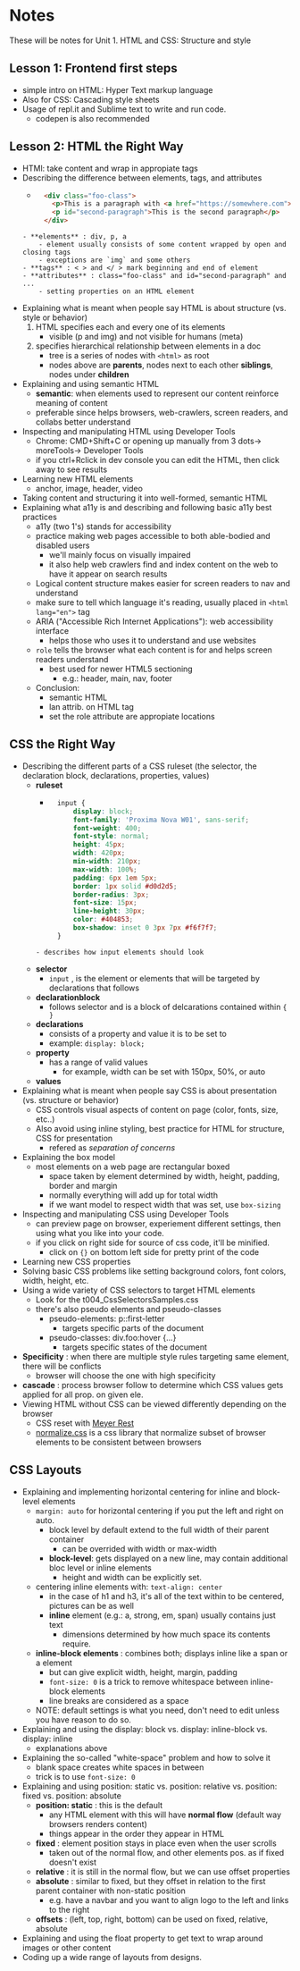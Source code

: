 # Notes
These will be notes for Unit 1.
HTML and CSS: Structure and style

## Lesson 1: Frontend first steps
- simple intro on HTML: Hyper Text markup language
- Also for CSS: Cascading style sheets
- Usage of repl.it and Sublime text to write and run code.
	- codepen is also recommended

## Lesson 2: HTML the Right Way
- HTMl: take content and wrap in appropiate tags
- Describing the difference between elements, tags, and attributes
	- ```HTML 
		<div class="foo-class">
		  <p>This is a paragraph with <a href="https://somewhere.com">a link</a> in it.</p>
		  <p id="second-paragraph">This is the second paragraph</p>
		</div>
	```
	- **elements** : div, p, a
		- element usually consists of some content wrapped by open and closing tags
		- exceptions are `img` and some others
	- **tags** : < > and </ > mark beginning and end of element
	- **attributes** : class="foo-class" and id="second-paragraph" and ...
		- setting properties on an HTML element
- Explaining what is meant when people say HTML is about structure (vs. style or behavior)
	1. HTML specifies each and every one of its elements
		- visible (p and img) and not visible for humans (meta)
	2. specifies hierarchical relationship between elements in a doc
		- tree is a series of nodes with `<html>` as root
		- nodes above are **parents**, nodes next to each other **siblings**, nodes under **children**
- Explaining and using semantic HTML
	- **semantic**: when elements used to represent our content reinforce meaning of content
	- preferable since helps browsers, web-crawlers, screen readers, and collabs better understand
- Inspecting and manipulating HTML using Developer Tools
	- Chrome: CMD+Shift+C or opening up manually from 3 dots-> moreTools-> Developer Tools
	- if you ctrl+Rclick in dev console you can edit the HTML, then click away to see results
- Learning new HTML elements
	- anchor, image, header, video
- Taking content and structuring it into well-formed, semantic HTML
- Explaining what a11y is and describing and following basic a11y best practices
	- a11y (two 1's) stands for accessibility
	- practice making web pages accessible to both able-bodied and disabled users
		- we'll mainly focus on visually impaired
		- it also help web crawlers find and index content on the web to have it appear on search results
	- Logical content structure makes easier for screen readers to nav and understand
	- make sure to tell which language it's reading, usually placed in `<html lang="en">` tag
	- ARIA ("Accessible Rich Internet Applications"): web accessibility interface
		- helps those who uses it to understand and use websites
	- `role` tells the browser what each content is for and helps screen readers understand
		- best used for newer HTML5 sectioning 
			- e.g.: header, main, nav, footer
	- Conclusion: 
		- semantic HTML
		- lan attrib. on HTML tag
		- set the role attribute are appropiate locations

## CSS the Right Way
- Describing the different parts of a CSS ruleset (the selector, the declaration block, declarations, properties, values)
	- **ruleset**
		- ```CSS
			input {
				display: block;
				font-family: 'Proxima Nova W01', sans-serif;
				font-weight: 400;
				font-style: normal;
				height: 45px;
				width: 420px;
				min-width: 210px;
				max-width: 100%;
				padding: 6px 1em 5px;
				border: 1px solid #d0d2d5;
				border-radius: 3px;
				font-size: 15px;
				line-height: 30px;
				color: #404853;
				box-shadow: inset 0 3px 7px #f6f7f7;
			}
		```
		- describes how input elements should look
	- **selector**
		- `input` , is the element or elements that will be targeted by declarations that follows 
	- **declarationblock**
		- follows selector and is a block of delcarations contained within `{ }`
	- **declarations**
		- consists of a property and value it is to be set to
		- example: `display: block;`
	- **property**
		- has a range of valid values
			- for example, width can be set with 150px, 50%, or auto
	- **values**
- Explaining what is meant when people say CSS is about presentation (vs. structure or behavior)
	- CSS controls visual aspects of content on page (color, fonts, size, etc..)
	- Also avoid using inline styling, best practice for HTML for structure, CSS for presentation
		- refered as *separation of concerns* 
- Explaining the box model
	- most elements on a web page are rectangular boxed
		- space taken by element determined by width, height, padding, border and margin
		- normally everything will add up for total width
		- if we want model to respect width that was set, use `box-sizing`
- Inspecting and manipulating CSS using Developer Tools
	- can preview page on browser, experiement different settings, then using what you like into your code.
	- if you click on right side for source of css code, it'll be minified. 
		- click on `{}` on bottom left side for pretty print of the code
- Learning new CSS properties
- Solving basic CSS problems like setting background colors, font colors, width, height, etc.
- Using a wide variety of CSS selectors to target HTML elements
	- Look for the t004_CssSelectorsSamples.css
	- there's also pseudo elements and pseudo-classes
		- pseudo-elements:  p::first-letter
			- targets specific parts of the document
		- pseudo-classes:  div.foo:hover {...}
			- targets specific states of the document
- **Specificity** : when there are multiple style rules targeting same element, there will be conflicts
	- browser will choose the one with high specificity
- **cascade** : process browser follow to determine which CSS values gets applied for all prop. on given ele.
- Viewing HTML without CSS can be viewed differently depending on the browser
	- CSS reset with [Meyer Rest](https://meyerweb.com/eric/tools/css/reset/reset.css)
	- [normalize.css](https://necolas.github.io/normalize.css/) is a css library that normalize subset of browser elements to be consistent between browsers

## CSS Layouts
- Explaining and implementing horizontal centering for inline and block-level elements
	- `margin: auto` for horizontal centering if you put the left and right on auto.
		- block level by default extend to the full width of their parent container
			- can be overrided with width or max-width 
		- **block-level**: gets displayed on a new line, may contain additional bloc level or inline elements
			- height and width can be explicitly set.
	- centering inline elements with: `text-align: center`
		- in the case of h1 and h3, it's all of the text within to be centered, pictures can be as well
		- **inline** element (e.g.: a, strong, em, span) usually contains just text
			- dimensions determined by how much space its contents require. 
	- **inline-block elements** : combines both; displays inline like a span or a element
		- but can give explicit width, height, margin, padding
		- `font-size: 0` is a trick to remove whitespace between inline-block elements
		- line breaks are considered as a space
	- NOTE: default settings is what you need, don't need to edit unless you have reason to do so.
- Explaining and using the display: block vs. display: inline-block vs. display: inline
	- explanations above
- Explaining the so-called "white-space" problem and how to solve it
	- blank space creates white spaces in between
	- trick is to use `font-size: 0`
- Explaining and using position: static vs. position: relative vs. position: fixed vs. position: absolute
	- **position: static** : this is the default
		- any HTML element with this will have **normal flow** (default way browsers renders content)
		- things appear in the order they appear in HTML
	- **fixed** : element position stays in place even when the user scrolls
		- taken out of the normal flow, and other elements pos. as if fixed doesn't exist
	- **relative** : it is still in the normal flow, but we can use offset properties
	- **absolute** : similar to fixed, but they offset in relation to the first parent container with non-static position
		- e.g. have a navbar and you want to align logo to the left and links to the right
	- **offsets** : (left, top, right, bottom) can be used on fixed, relative, absolute
- Explaining and using the float property to get text to wrap around images or other content
- Coding up a wide range of layouts from designs.